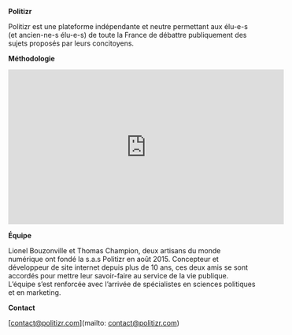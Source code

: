 **Politizr**

Politizr est une plateforme indépendante et neutre permettant aux élu-e-s (et ancien-ne-s élu-e-s) de toute la France de débattre publiquement des sujets proposés par leurs concitoyens.


**Méthodologie**

<iframe width="560" height="315" style="align: center;" src="https://www.youtube.com/embed/7WHZpebc9q4" frameborder="0" allowfullscreen></iframe>


**Équipe**

Lionel Bouzonville et Thomas Champion, deux artisans du monde numérique ont fondé la s.a.s Politizr en août 2015. Concepteur et développeur de site internet depuis plus de 10 ans, ces deux amis se sont accordés pour mettre leur savoir-faire au service de la vie publique. L’équipe s’est renforcée avec l’arrivée de spécialistes en sciences politiques et en marketing.

**Contact**

[contact@politizr.com](mailto: contact@politizr.com)


